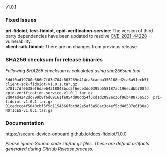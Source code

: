 v1.0.1

### Fixed Issues

**pri-fidoiot**, **test-fidoiot**, **epid-verification-service**: The version of third-party dependencies have been updated to resolve [CVE-2021-44228](https://nvd.nist.gov/vuln/detail/CVE-2021-44228) vulnerability.   
**client-sdk-fidoiot**: There are no changes from previous release.  


### SHA256 checksum for release binaries

*Following SHA256 checksum is calculated using sha256sum tool*
```
5ddf0ad19700e666e7f03d704c863269e414ca8caeba356168ed2ca6a91ecb5f  client-sdk-fidoiot-v1.0.1.tar.gz
b781c7df0638ef6dae64318848bcc5f6ece3dd0395b558187ac196ecdbb708fd  epid-verification-service-v1.0.1.tar.gz
2d04ad4242dc799b8f6d09161fe054d90dd54f5cd1d2092ec36f96b48875653b  pri-fidoiot-v1.0.1.tar.gz
01cedccc4f5040cbf5f5d1154366fbc9d2e5af5a58ac3c4ef5cd4d587e6f30a8  NOTICES-v1.0.1.tar.gz
```


### Documentation

https://secure-device-onboard.github.io/docs-fidoiot/1.0.0

*Please ignore Source code zip/tar.gz files. These are default artifacts generated during GitHub Release process.*

